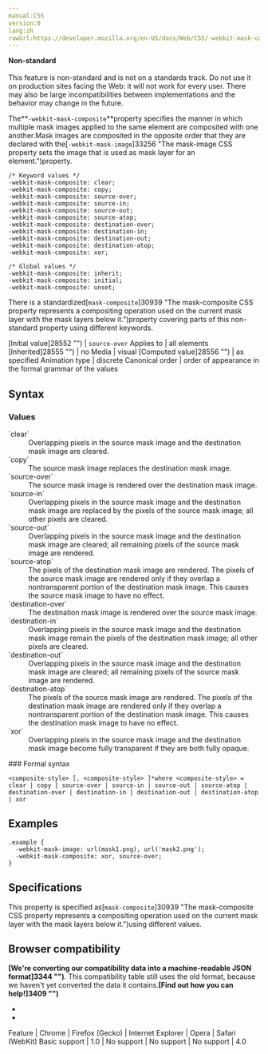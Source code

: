 ```yaml
---
manual:CSS
version:0
lang:zh
rawUrl:https://developer.mozilla.org/en-US/docs/Web/CSS/-webkit-mask-composite
---
```






**Non-standard**<br></br>This feature is non-standard and is not on a standards track. Do not use it on production sites facing the Web: it will not work for every user. There may also be large incompatibilities between implementations and the behavior may change in the future.





The**`-webkit-mask-composite`**property specifies the manner in which multiple mask images applied to the same element are composited with one another.Mask images are composited in the opposite order that they are declared with the[`-webkit-mask-image`]33256 "The mask-image CSS property sets the image that is used as mask layer for an element.")property.


```
/* Keyword values */
-webkit-mask-composite: clear;
-webkit-mask-composite: copy;
-webkit-mask-composite: source-over;
-webkit-mask-composite: source-in;
-webkit-mask-composite: source-out;
-webkit-mask-composite: source-atop;
-webkit-mask-composite: destination-over;
-webkit-mask-composite: destination-in;
-webkit-mask-composite: destination-out;
-webkit-mask-composite: destination-atop;
-webkit-mask-composite: xor;

/* Global values */
-webkit-mask-composite: inherit;
-webkit-mask-composite: initial;
-webkit-mask-composite: unset;
```


There is a standardized[`mask-composite`]30939 "The mask-composite CSS property represents a compositing operation used on the current mask layer with the mask layers below it.")property covering parts of this non-standard property using different keywords.



[Initial value]28552 "") | `source-over` 
Applies to | all elements 
[Inherited]28555 "") | no 
Media | visual 
[Computed value]28556 "") | as specified 
Animation type | discrete 
Canonical order | order of appearance in the formal grammar of the values 


## Syntax<a name="Syntax"></a>

### Values<a name="Values"></a>
<dl><dt id=''>`clear`</dt><dd>Overlapping pixels in the source mask image and the destination mask image are cleared.</dd><dt id=''>`copy`</dt><dd>The source mask image replaces the destination mask image.</dd><dt id=''>`source-over`</dt><dd>The source mask image is rendered over the destination mask image.</dd><dt id=''>`source-in`</dt><dd>Overlapping pixels in the source mask image and the destination mask image are replaced by the pixels of the source mask image; all other pixels are cleared.</dd><dt id=''>`source-out`</dt><dd>Overlapping pixels in the source mask image and the destination mask image are cleared; all remaining pixels of the source mask image are rendered.</dd><dt id=''>`source-atop`</dt><dd>The pixels of the destination mask image are rendered. The pixels of the source mask image are rendered only if they overlap a nontransparent portion of the destination mask image. This causes the source mask image to have no effect.</dd><dt id=''>`destination-over`</dt><dd>The destination mask image is rendered over the source mask image.</dd><dt id=''>`destination-in`</dt><dd>Overlapping pixels in the source mask image and the destination mask image remain the pixels of the destination mask image; all other pixels are cleared.</dd><dt id=''>`destination-out`</dt><dd>Overlapping pixels in the source mask image and the destination mask image are cleared; all remaining pixels of the source mask image are rendered.</dd><dt id=''>`destination-atop`</dt><dd>The pixels of the source mask image are rendered. The pixels of the destination mask image are rendered only if they overlap a nontransparent portion of the destination mask image. This causes the destination mask image to have no effect.</dd><dt id=''>`xor`</dt><dd>Overlapping pixels in the source mask image and the destination mask image become fully transparent if they are both fully opaque.</dd></dl>
### Formal syntax<a name="Formal_syntax"></a>

```
<composite-style> [, <composite-style> ]*where <composite-style> = clear | copy | source-over | source-in | source-out | source-atop | destination-over | destination-in | destination-out | destination-atop | xor
```

## Examples<a name="Examples"></a>

```
.example {
  -webkit-mask-image: url(mask1.png), url('mask2.png');
  -webkit-mask-composite: xor, source-over;
}
```

## Specifications<a name="Specifications"></a>


This property is specified as[`mask-composite`]30939 "The mask-composite CSS property represents a compositing operation used on the current mask layer with the mask layers below it.")using different values.


## Browser compatibility<a name="Browser_compatibility"></a>


**[We&#39;re converting our compatibility data into a machine-readable JSON format]3344 "")**. This compatibility table still uses the old format, because we haven&#39;t yet converted the data it contains.**[Find out how you can help!]3409 "")**


* 
* 

Feature | Chrome | Firefox (Gecko) | Internet Explorer | Opera | Safari (WebKit) 
Basic support | 1.0 | No support | No support | No support | 4.0 






